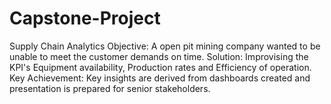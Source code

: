 # Capstone-Project
Supply Chain Analytics
Objective: A open pit mining company wanted to be unable to meet the customer demands on time.
Solution: Improvising the KPI's Equipment availability, Production rates and Efficiency of operation.
Key Achievement: Key insights are derived from dashboards created and presentation is prepared for senior stakeholders.
